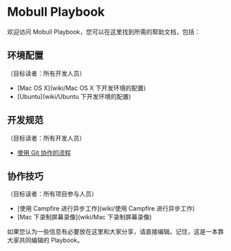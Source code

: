 # Mobull Playbook

欢迎访问 Mobull Playbook，您可以在这里找到所需的帮助文档，包括：

## 环境配置

（目标读者：所有开发人员）

* [Mac OS X](wiki/Mac OS X 下开发环境的配置)
* [Ubuntu](wiki/Ubuntu 下开发环境的配置)

## 开发规范

（目标读者：所有开发人员）

* [使用 Git 协作的流程](wiki/使用-Git-协作的流程)

## 协作技巧

（目标读者：所有项目参与人员）

* [使用 Campfire 进行异步工作](wiki/使用 Campfire 进行异步工作)
* [Mac 下录制屏幕录像](wiki/Mac 下录制屏幕录像)

如果您认为一些信息有必要放在这里和大家分享，请直接编辑。记住，这是一本靠大家共同编辑的 Playbook。